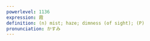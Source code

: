 ```yaml
---
powerlevel: 1136
expression: 霞
definition: (n) mist; haze; dimness (of sight); (P)
pronunciation: かすみ
---
```

